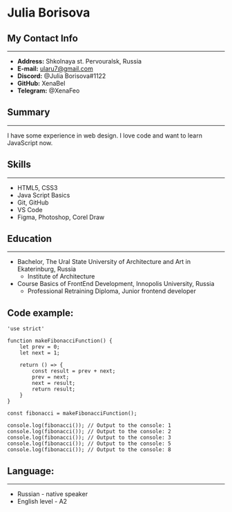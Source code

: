 # Julia Borisova
## My Contact Info
***********************************
* __Address:__ Shkolnaya st. Pervouralsk, Russia
* __E-mail:__ ularu7@gmail.com
* __Discord:__ @Julia Borisova#1122
* __GitHub:__ XenaBel
* __Telegram:__ @XenaFeo

## Summary
*************************
I have some experience in web design. I love code and want to learn JavaScript now.

## Skills
******************************
* HTML5, CSS3
* Java Script Basics
* Git, GitHub
* VS Code
* Figma, Photoshop, Corel Draw

## Education
************************
* Bachelor, The Ural State University of Architecture and Art in Ekaterinburg, Russia
    + Institute of Architecture
* Course Basics of FrontEnd Development, Innopolis University, Russia
    + Professional Retraining Diploma, Junior frontend developer

## Code example:
```
'use strict'

function makeFibonacciFunction() {
    let prev = 0;
    let next = 1;

    return () => {
        const result = prev + next;
        prev = next;
        next = result;
        return result;
    }
}

const fibonacci = makeFibonacciFunction();

console.log(fibonacci()); // Output to the console: 1
console.log(fibonacci()); // Output to the console: 2
console.log(fibonacci()); // Output to the console: 3
console.log(fibonacci()); // Output to the console: 5
console.log(fibonacci()); // Output to the console: 8
```

## Language:
***************************
* Russian - native speaker
* English level - A2